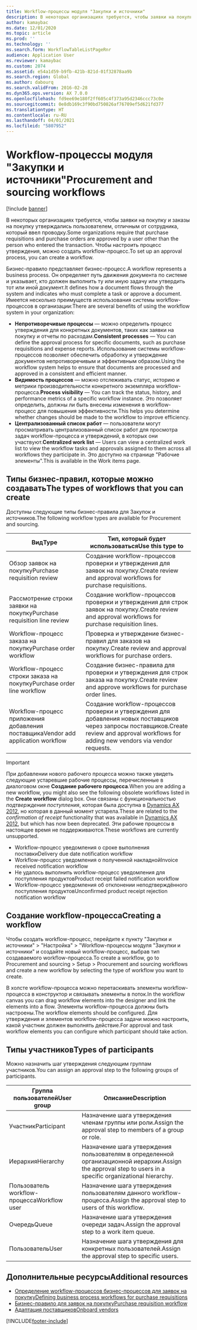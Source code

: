 ```yaml
---
title: Workflow-процессы модуля "Закупки и источники"
description: В некоторых организациях требуется, чтобы заявки на покупку и заказы на покупку утверждались пользователем, отличным от сотрудника, который ввел проводку. Чтобы настроить процесс утверждения, можно создать workflow-процесс.
author: kamaybac
ms.date: 12/01/2020
ms.topic: article
ms.prod: ''
ms.technology: ''
ms.search.form: WorkflowTableListPageRnr
audience: Application User
ms.reviewer: kamaybac
ms.custom: 2074
ms.assetid: e54a1d59-b9fb-421b-821d-01f32878aa9b
ms.search.region: Global
ms.author: dabourq
ms.search.validFrom: 2016-02-28
ms.dyn365.ops.version: AX 7.0.0
ms.openlocfilehash: fd9ee69e180f2ff605c4f373a95d2346ccc73c0e
ms.sourcegitcommit: 0e8db169c3f90bd750826af76709ef5d621fd377
ms.translationtype: HT
ms.contentlocale: ru-RU
ms.lasthandoff: 04/01/2021
ms.locfileid: "5807952"
---
```

# <a name="procurement-and-sourcing-workflows"></a><span data-ttu-id="c53f1-104">Workflow-процессы модуля "Закупки и источники"</span><span class="sxs-lookup"><span data-stu-id="c53f1-104">Procurement and sourcing workflows</span></span>

[!include [banner](../includes/banner.md)]

<span data-ttu-id="c53f1-105">В некоторых организациях требуется, чтобы заявки на покупку и заказы на покупку утверждались пользователем, отличным от сотрудника, который ввел проводку.</span><span class="sxs-lookup"><span data-stu-id="c53f1-105">Some organizations require that purchase requisitions and purchase orders are approved by a user other than the person who entered the transaction.</span></span> <span data-ttu-id="c53f1-106">Чтобы настроить процесс утверждения, можно создать workflow-процесс.</span><span class="sxs-lookup"><span data-stu-id="c53f1-106">To set up an approval process, you can create a workflow.</span></span>

<span data-ttu-id="c53f1-107">Бизнес-правило представляет бизнес-процесс.</span><span class="sxs-lookup"><span data-stu-id="c53f1-107">A workflow represents a business process.</span></span> <span data-ttu-id="c53f1-108">Он определяет путь движения документа по системе и указывает, кто должен выполнить ту или иную задачу или утвердить тот или иной документ.</span><span class="sxs-lookup"><span data-stu-id="c53f1-108">It defines how a document flows through the system and indicates who must complete a task or approve a document.</span></span> <span data-ttu-id="c53f1-109">Имеется несколько преимуществ использования системы workflow-процессов в организации:</span><span class="sxs-lookup"><span data-stu-id="c53f1-109">There are several benefits of using the workflow system in your organization:</span></span>

- <span data-ttu-id="c53f1-110">**Непротиворечивые процессы** — можно определить процесс утверждения для конкретных документов, таких как заявки на покупку и отчеты по расходам.</span><span class="sxs-lookup"><span data-stu-id="c53f1-110">**Consistent processes** — You can define the approval process for specific documents, such as purchase requisitions and expense reports.</span></span> <span data-ttu-id="c53f1-111">Использование системы workflow-процессов позволяет обеспечить обработку и утверждение документов непротиворечивым и эффективным образом.</span><span class="sxs-lookup"><span data-stu-id="c53f1-111">Using the workflow system helps to ensure that documents are processed and approved in a consistent and efficient manner.</span></span>
- <span data-ttu-id="c53f1-112">**Видимость процессов** — можно отслеживать статус, историю и метрики производительности конкретного экземпляра workflow-процесса.</span><span class="sxs-lookup"><span data-stu-id="c53f1-112">**Process visibility** — You can track the status, history, and performance metrics of a specific workflow instance.</span></span> <span data-ttu-id="c53f1-113">Это позволяет определить, должны ли быть внесены изменения в workflow-процесс для повышения эффективности.</span><span class="sxs-lookup"><span data-stu-id="c53f1-113">This helps you determine whether changes should be made to the workflow to improve efficiency.</span></span>
- <span data-ttu-id="c53f1-114">**Централизованный список работ** — пользователи могут просматривать централизованный список работ для просмотра задач workflow-процесса и утверждений, в которых они участвуют.</span><span class="sxs-lookup"><span data-stu-id="c53f1-114">**Centralized work list** — Users can view a centralized work list to view the workflow tasks and approvals assigned to them across all workflows they participate in.</span></span> <span data-ttu-id="c53f1-115">Это доступно на странице "Рабочие элементы".</span><span class="sxs-lookup"><span data-stu-id="c53f1-115">This is available in the Work items page.</span></span>

## <a name="the-types-of-workflows-that-you-can-create"></a><span data-ttu-id="c53f1-116">Типы бизнес-правил, которые можно создавать</span><span class="sxs-lookup"><span data-stu-id="c53f1-116">The types of workflows that you can create</span></span>

<span data-ttu-id="c53f1-117">Доступны следующие типы бизнес-правила для Закупок и источников.</span><span class="sxs-lookup"><span data-stu-id="c53f1-117">The following workflow types are available for Procurement and sourcing.</span></span>

| <span data-ttu-id="c53f1-118">Вид</span><span class="sxs-lookup"><span data-stu-id="c53f1-118">Type</span></span> | <span data-ttu-id="c53f1-119">Тип, который будет использоваться</span><span class="sxs-lookup"><span data-stu-id="c53f1-119">Use this type to</span></span> |
|---|---|
| <span data-ttu-id="c53f1-120">Обзор заявок на покупку</span><span class="sxs-lookup"><span data-stu-id="c53f1-120">Purchase requisition review</span></span> | <span data-ttu-id="c53f1-121">Создание workflow-процессов проверки и утверждения для заявок на покупку.</span><span class="sxs-lookup"><span data-stu-id="c53f1-121">Create review and approval workflows for purchase requisitions.</span></span> |
| <span data-ttu-id="c53f1-122">Рассмотрение строки заявки на покупку</span><span class="sxs-lookup"><span data-stu-id="c53f1-122">Purchase requisition line review</span></span> | <span data-ttu-id="c53f1-123">Создание workflow-процессов проверки и утверждения для строк заявок на покупку.</span><span class="sxs-lookup"><span data-stu-id="c53f1-123">Create review and approval workflows for purchase requisition lines.</span></span> |
| <span data-ttu-id="c53f1-124">Workflow-процесс заказа на покупку</span><span class="sxs-lookup"><span data-stu-id="c53f1-124">Purchase order workflow</span></span> | <span data-ttu-id="c53f1-125">Проверка и утверждение бизнес-правил для заказов на покупку.</span><span class="sxs-lookup"><span data-stu-id="c53f1-125">Create review and approval workflows for purchase orders.</span></span> |
| <span data-ttu-id="c53f1-126">Workflow-процесс строки заказа на покупку</span><span class="sxs-lookup"><span data-stu-id="c53f1-126">Purchase order line workflow</span></span> | <span data-ttu-id="c53f1-127">Создание бизнес-правила для проверки и утверждения для строк заказа на покупку.</span><span class="sxs-lookup"><span data-stu-id="c53f1-127">Create review and approve workflows for purchase order lines.</span></span> |
| <span data-ttu-id="c53f1-128">Workflow-процесс приложения добавления поставщика</span><span class="sxs-lookup"><span data-stu-id="c53f1-128">Vendor add application workflow</span></span> | <span data-ttu-id="c53f1-129">Создание workflow-процессов проверки и утверждения для добавления новых поставщиков через запросы поставщиков.</span><span class="sxs-lookup"><span data-stu-id="c53f1-129">Create review and approval workflows for adding new vendors via vendor requests.</span></span> |

> [!IMPORTANT]
> <span data-ttu-id="c53f1-130">При добавлении нового рабочего процесса можно также увидеть следующие устаревшие рабочие процессы, перечисленные в диалоговом окне **Создание рабочего процесса**.</span><span class="sxs-lookup"><span data-stu-id="c53f1-130">When you are adding a new workflow, you might also see the following obsolete workflows listed in the **Create workflow** dialog box.</span></span> <span data-ttu-id="c53f1-131">Они связаны с функциональностью *подтверждения поступления*, которая была доступна в [Dynamics AX 2012](https://docs.microsoft.com/dynamicsax-2012/appuser-itpro/set-up-procurement-and-sourcing-workflows), но которая в данный момент устарела.</span><span class="sxs-lookup"><span data-stu-id="c53f1-131">These are related to the *confirmation of receipt* functionality that was available in [Dynamics AX 2012](https://docs.microsoft.com/dynamicsax-2012/appuser-itpro/set-up-procurement-and-sourcing-workflows), but which has now been deprecated.</span></span> <span data-ttu-id="c53f1-132">Эти рабочие процессы в настоящее время не поддерживаются.</span><span class="sxs-lookup"><span data-stu-id="c53f1-132">These workflows are currently unsupported.</span></span>
> 
> - <span data-ttu-id="c53f1-133">Workflow-процесс уведомления о сроке выполнения поставки</span><span class="sxs-lookup"><span data-stu-id="c53f1-133">Delivery due date notification workflow</span></span>
> - <span data-ttu-id="c53f1-134">Workflow-процесс уведомления о полученной накладной</span><span class="sxs-lookup"><span data-stu-id="c53f1-134">Invoice received notification workflow</span></span>
> - <span data-ttu-id="c53f1-135">Не удалось выполнить workflow-процесс уведомления для поступления продуктов</span><span class="sxs-lookup"><span data-stu-id="c53f1-135">Product receipt failed notification workflow</span></span>
> - <span data-ttu-id="c53f1-136">Workflow-процесс уведомления об отклонении неподтверждённого поступления продуктов</span><span class="sxs-lookup"><span data-stu-id="c53f1-136">Unconfirmed product receipt rejection notification workflow</span></span>

## <a name="creating-a-workflow"></a><span data-ttu-id="c53f1-137">Создание workflow-процесса</span><span class="sxs-lookup"><span data-stu-id="c53f1-137">Creating a workflow</span></span>

<span data-ttu-id="c53f1-138">Чтобы создать workflow-процесс, перейдите к пункту "Закупки и источники" &gt; "Настройка" &gt; "Workflow-процессы модуля "Закупки и источники" и создайте новый workflow-процесс, выбрав тип создаваемого workflow-процесса.</span><span class="sxs-lookup"><span data-stu-id="c53f1-138">To create a workflow, go to Procurement and sourcing &gt; Setup &gt; Procurement and sourcing workflows and create a new workflow by selecting the type of workflow you want to create.</span></span> 

<span data-ttu-id="c53f1-139">В холсте workflow-процесса можно перетаскивать элементы workflow-процесса в конструктор и связывать элементы в поток.</span><span class="sxs-lookup"><span data-stu-id="c53f1-139">In the workflow canvas you can drag workflow elements into the designer and link the elements into a flow.</span></span> <span data-ttu-id="c53f1-140">Элементы workflow-процесса должны быть настроены.</span><span class="sxs-lookup"><span data-stu-id="c53f1-140">The workflow elements should be configured.</span></span> <span data-ttu-id="c53f1-141">Для утверждения и элементов workflow-процесса задачи можно настроить, какой участник должен выполнять действие.</span><span class="sxs-lookup"><span data-stu-id="c53f1-141">For approval and task workflow elements you can configure which participant should take action.</span></span>

## <a name="types-of-participants"></a><span data-ttu-id="c53f1-142">Типы участников</span><span class="sxs-lookup"><span data-stu-id="c53f1-142">Types of participants</span></span>

<span data-ttu-id="c53f1-143">Можно назначить шаг утверждения следующим группам участников.</span><span class="sxs-lookup"><span data-stu-id="c53f1-143">You can assign an approval step to the following groups of participants.</span></span>

| <span data-ttu-id="c53f1-144">Группа пользователей</span><span class="sxs-lookup"><span data-stu-id="c53f1-144">User group</span></span> | <span data-ttu-id="c53f1-145">Описание</span><span class="sxs-lookup"><span data-stu-id="c53f1-145">Description</span></span> |
|---|---|
| <span data-ttu-id="c53f1-146">Участник</span><span class="sxs-lookup"><span data-stu-id="c53f1-146">Participant</span></span> | <span data-ttu-id="c53f1-147">Назначение шага утверждения членам группы или роли.</span><span class="sxs-lookup"><span data-stu-id="c53f1-147">Assign the approval step to members of a group or role.</span></span> |
| <span data-ttu-id="c53f1-148">Иерархия</span><span class="sxs-lookup"><span data-stu-id="c53f1-148">Hierarchy</span></span> | <span data-ttu-id="c53f1-149">Назначение шага утверждения пользователям в определенной организационной иерархии.</span><span class="sxs-lookup"><span data-stu-id="c53f1-149">Assign the approval step to users in a specific organizational hierarchy.</span></span> |
| <span data-ttu-id="c53f1-150">Пользователь workflow-процесса</span><span class="sxs-lookup"><span data-stu-id="c53f1-150">Workflow user</span></span> | <span data-ttu-id="c53f1-151">Назначение шага утверждения пользователям данного workflow-процесса.</span><span class="sxs-lookup"><span data-stu-id="c53f1-151">Assign the approval step to users of this workflow.</span></span> |
| <span data-ttu-id="c53f1-152">Очередь</span><span class="sxs-lookup"><span data-stu-id="c53f1-152">Queue</span></span> | <span data-ttu-id="c53f1-153">Назначение шага утверждения очереди задач.</span><span class="sxs-lookup"><span data-stu-id="c53f1-153">Assign the approval step to a work item queue.</span></span> |
| <span data-ttu-id="c53f1-154">Пользователь</span><span class="sxs-lookup"><span data-stu-id="c53f1-154">User</span></span> | <span data-ttu-id="c53f1-155">Назначение шага утверждения для конкретных пользователей.</span><span class="sxs-lookup"><span data-stu-id="c53f1-155">Assign the approval step to specific users.</span></span> |

## <a name="additional-resources"></a><span data-ttu-id="c53f1-156">Дополнительные ресурсы</span><span class="sxs-lookup"><span data-stu-id="c53f1-156">Additional resources</span></span>

- [<span data-ttu-id="c53f1-157">Определение workflow-процессов бизнес-процессов для заявок на покупку</span><span class="sxs-lookup"><span data-stu-id="c53f1-157">Defining business process workflows for purchase requisitions</span></span>](https://www.microsoft.com/download/details.aspx?id=101821)
- [<span data-ttu-id="c53f1-158">Бизнес-правило для заявок на покупку</span><span class="sxs-lookup"><span data-stu-id="c53f1-158">Purchase requisition workflow</span></span>](purchase-requisitions-workflow.md)
- [<span data-ttu-id="c53f1-159">Адаптация поставщиков</span><span class="sxs-lookup"><span data-stu-id="c53f1-159">Onboard vendors</span></span>](vendor-onboarding.md)


[!INCLUDE[footer-include](../../includes/footer-banner.md)]